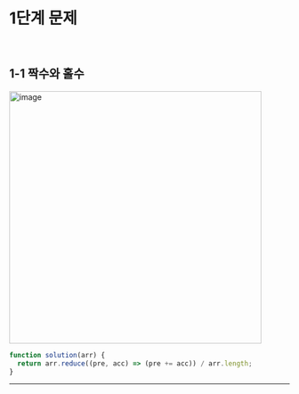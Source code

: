 # 1단계 문제

<br>

## 1-1 짝수와 홀수

<img width="453" alt="image" src="https://user-images.githubusercontent.com/39263149/225641136-7075be2b-66bf-40fc-b42f-ff5d4e05fd7a.png">

```javascript
function solution(arr) {
  return arr.reduce((pre, acc) => (pre += acc)) / arr.length;
}
```

<hr />
